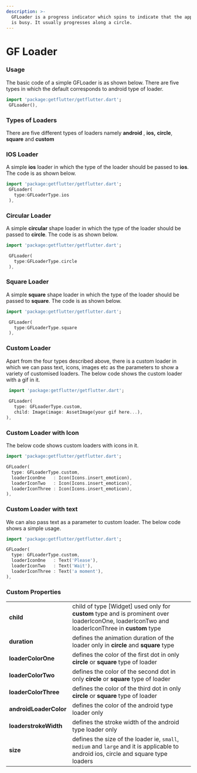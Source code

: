 ```yaml
---
description: >-
  GFLoader is a progress indicator which spins to indicate that the application
  is busy. It usually progresses along a circle.
---
```


# GF Loader

### Usage

The basic code of a simple GFLoader is as shown below. There are five types in which the default corresponds to android type of loader.

```dart
import 'package:getflutter/getflutter.dart';
 GFLoader(),
```

### Types of Loaders

There are five different types of loaders  namely **android** , **ios,** **circle**, **square** and **custom**

### **IOS Loader**

A simple **ios** loader in which the type of the loader  should be passed to **ios**. The code is as shown below.

```dart
import 'package:getflutter/getflutter.dart';
 GFLoader(
   type:GFLoaderType.ios
 ),
```

### Circular Loader

A simple **circular** shape loader in which the type of the loader  should be passed to **circle**. The code is as shown below.

```dart
import 'package:getflutter/getflutter.dart';

 GFLoader(
   type:GFLoaderType.circle
 ),
```

### Square Loader

A simple **square** shape loader in which the type of the loader  should be passed to **square**. The code is as shown below.

```dart
import 'package:getflutter/getflutter.dart';

 GFLoader(
   type:GFLoaderType.square
 ),
```

### Custom Loader

Apart from the four types described above, there is a custom loader in which we can pass text, icons, images etc as the parameters to show a variety of customised loaders. The below code shows the custom loader with a gif in it.

```dart
 import 'package:getflutter/getflutter.dart';
 
 GFLoader(
   type: GFLoaderType.custom,
   child: Image(image: AssetImage(your gif here...),
),
```

### Custom Loader with Icon

The below code shows custom loaders with icons in it.

```dart
import 'package:getflutter/getflutter.dart';

GFLoader(
  type: GFLoaderType.custom,
  loaderIconOne   : Icon(Icons.insert_emoticon),
  loaderIconTwo   : Icon(Icons.insert_emoticon),
  loaderIconThree : Icon(Icons.insert_emoticon),
),
```



### Custom Loader with text

We can also pass text  as a parameter to custom loader. The below code shows a simple usage.

```dart
import 'package:getflutter/getflutter.dart';

GFLoader(
  type: GFLoaderType.custom,
  loaderIconOne   : Text('Please'),
  loaderIconTwo   : Text('Wait'),
  loaderIconThree : Text('a moment'),
),
```

### Custom Properties

|  |  |
| :--- | :--- |
| **child** | child of type \[Widget\] used only for **custom** type and is prominent over loaderIconOne, loaderIconTwo and loaderIconThree in **custom** type |
| **duration** | defines the animation duration of the loader only in **circle** and **square** type |
| **loaderColorOne** |  defines the color of the first dot in only  **circle** or **square** type of loader |
| **loaderColorTwo** |  defines the color of the second dot in only **circle** or **square** type of loader |
| **loaderColorThree** |  defines the color of the third dot in only **circle** or **square** type of loader |
| **androidLoaderColor** | defines the color of the android type loader only |
| **loaderstrokeWidth** | defines the stroke width of the android type loader only |
| **size** | defines the size of the loader ie, `small`, `medium` and `large` and it is applicable to android ios, circle and square type loaders |

